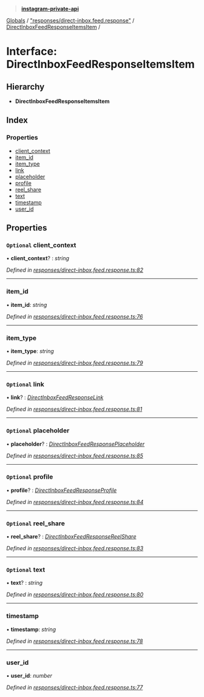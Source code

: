 > **[instagram-private-api](../README.md)**

[Globals](../README.md) / ["responses/direct-inbox.feed.response"](../modules/_responses_direct_inbox_feed_response_.md) / [DirectInboxFeedResponseItemsItem](_responses_direct_inbox_feed_response_.directinboxfeedresponseitemsitem.md) /

# Interface: DirectInboxFeedResponseItemsItem

## Hierarchy

* **DirectInboxFeedResponseItemsItem**

## Index

### Properties

* [client_context](_responses_direct_inbox_feed_response_.directinboxfeedresponseitemsitem.md#optional-client_context)
* [item_id](_responses_direct_inbox_feed_response_.directinboxfeedresponseitemsitem.md#item_id)
* [item_type](_responses_direct_inbox_feed_response_.directinboxfeedresponseitemsitem.md#item_type)
* [link](_responses_direct_inbox_feed_response_.directinboxfeedresponseitemsitem.md#optional-link)
* [placeholder](_responses_direct_inbox_feed_response_.directinboxfeedresponseitemsitem.md#optional-placeholder)
* [profile](_responses_direct_inbox_feed_response_.directinboxfeedresponseitemsitem.md#optional-profile)
* [reel_share](_responses_direct_inbox_feed_response_.directinboxfeedresponseitemsitem.md#optional-reel_share)
* [text](_responses_direct_inbox_feed_response_.directinboxfeedresponseitemsitem.md#optional-text)
* [timestamp](_responses_direct_inbox_feed_response_.directinboxfeedresponseitemsitem.md#timestamp)
* [user_id](_responses_direct_inbox_feed_response_.directinboxfeedresponseitemsitem.md#user_id)

## Properties

### `Optional` client_context

• **client_context**? : *string*

*Defined in [responses/direct-inbox.feed.response.ts:82](https://github.com/dilame/instagram-private-api/blob/01eb399/src/responses/direct-inbox.feed.response.ts#L82)*

___

###  item_id

• **item_id**: *string*

*Defined in [responses/direct-inbox.feed.response.ts:76](https://github.com/dilame/instagram-private-api/blob/01eb399/src/responses/direct-inbox.feed.response.ts#L76)*

___

###  item_type

• **item_type**: *string*

*Defined in [responses/direct-inbox.feed.response.ts:79](https://github.com/dilame/instagram-private-api/blob/01eb399/src/responses/direct-inbox.feed.response.ts#L79)*

___

### `Optional` link

• **link**? : *[DirectInboxFeedResponseLink](_responses_direct_inbox_feed_response_.directinboxfeedresponselink.md)*

*Defined in [responses/direct-inbox.feed.response.ts:81](https://github.com/dilame/instagram-private-api/blob/01eb399/src/responses/direct-inbox.feed.response.ts#L81)*

___

### `Optional` placeholder

• **placeholder**? : *[DirectInboxFeedResponsePlaceholder](_responses_direct_inbox_feed_response_.directinboxfeedresponseplaceholder.md)*

*Defined in [responses/direct-inbox.feed.response.ts:85](https://github.com/dilame/instagram-private-api/blob/01eb399/src/responses/direct-inbox.feed.response.ts#L85)*

___

### `Optional` profile

• **profile**? : *[DirectInboxFeedResponseProfile](_responses_direct_inbox_feed_response_.directinboxfeedresponseprofile.md)*

*Defined in [responses/direct-inbox.feed.response.ts:84](https://github.com/dilame/instagram-private-api/blob/01eb399/src/responses/direct-inbox.feed.response.ts#L84)*

___

### `Optional` reel_share

• **reel_share**? : *[DirectInboxFeedResponseReelShare](_responses_direct_inbox_feed_response_.directinboxfeedresponsereelshare.md)*

*Defined in [responses/direct-inbox.feed.response.ts:83](https://github.com/dilame/instagram-private-api/blob/01eb399/src/responses/direct-inbox.feed.response.ts#L83)*

___

### `Optional` text

• **text**? : *string*

*Defined in [responses/direct-inbox.feed.response.ts:80](https://github.com/dilame/instagram-private-api/blob/01eb399/src/responses/direct-inbox.feed.response.ts#L80)*

___

###  timestamp

• **timestamp**: *string*

*Defined in [responses/direct-inbox.feed.response.ts:78](https://github.com/dilame/instagram-private-api/blob/01eb399/src/responses/direct-inbox.feed.response.ts#L78)*

___

###  user_id

• **user_id**: *number*

*Defined in [responses/direct-inbox.feed.response.ts:77](https://github.com/dilame/instagram-private-api/blob/01eb399/src/responses/direct-inbox.feed.response.ts#L77)*